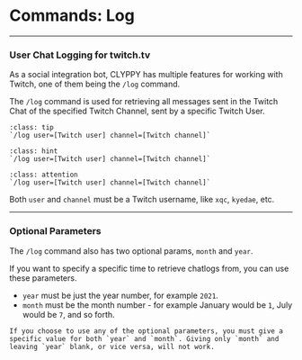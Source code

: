 # Commands: Log

---

### User Chat Logging for twitch.tv

As a social integration bot, CLYPPY has multiple features for working with Twitch, one of them being the `/log` command.

The `/log` command is used for retrieving all messages sent in the Twitch Chat of the specified Twitch Channel, sent by a specific Twitch User. 

```{admonition} Usage
:class: tip
`/log user=[Twitch user] channel=[Twitch channel]`
```

```{admonition} Usage
:class: hint
`/log user=[Twitch user] channel=[Twitch channel]`
```

```{admonition} Usage
:class: attention
`/log user=[Twitch user] channel=[Twitch channel]`
```

Both `user` and `channel` must be a Twitch username, like `xqc`, `kyedae`, etc.

---

### Optional Parameters

The `/log` command also has two optional params, `month` and `year`.

If you want to specify a specific time to retrieve chatlogs from, you can use these parameters. 

- `year` must be just the year number, for example `2021`.
- `month` must be the month number - for example January would be `1`, July would be `7`, and so forth.

```{note}
If you choose to use any of the optional parameters, you must give a specific value for both `year` and `month`. Giving only `month` and leaving `year` blank, or vice versa, will not work.
```